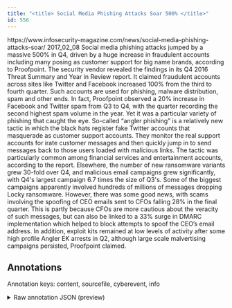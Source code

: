 ```yaml
---
title: "<title> Social Media Phishing Attacks Soar 500% </title>"
id: 556
---
```


<title> Social Media Phishing Attacks Soar 500% </title>
<source> https://www.infosecurity-magazine.com/news/social-media-phishing-attacks-soar/ </source>
<date> 2017_02_08 </date>
<text>
Social media phishing attacks jumped by a massive 500% in Q4, driven by a huge increase in fraudulent accounts including many posing as customer support for big name brands, according to Proofpoint.
The security vendor revealed the findings in its Q4 2016 Threat Summary and Year in Review report.
It claimed fraudulent accounts across sites like Twitter and Facebook increased 100% from the third to fourth quarter.
Such accounts are used for phishing, malware distribution, spam and other ends. In fact, Proofpoint observed a 20% increase in Facebook and Twitter spam from Q3 to Q4, with the quarter recording the second highest spam volume in the year.
Yet it was a particular variety of phishing that caught the eye.
So-called “angler phishing” is a relatively new tactic in which the black hats register fake Twitter accounts that masquerade as customer support accounts.
They monitor the real support accounts for irate customer messages and then quickly jump in to send messages back to those users loaded with malicious links.
The tactic was particularly common among financial services and entertainment accounts, according to the report.
Elsewhere, the number of new ransomware variants grew 30-fold over Q4, and malicious email campaigns grew significantly, with Q4's largest campaign 6.7 times the size of Q3's.
Some of the biggest campaigns apparently involved hundreds of millions of messages dropping Locky ransomware.
However, there was some good news, with scams involving the spoofing of CEO emails sent to CFOs falling 28% in the final quarter.
This is partly because CFOs are more cautious about the veracity of such messages, but can also be linked to a 33% surge in DMARC implementation which helped to block attempts to spoof the CEO’s email address.
In addition, exploit kits remained at low levels of activity after some high profile Angler EK arrests in Q2, although large scale malvertising campaigns persisted, Proofpoint claimed.
</text>



## Annotations

Annotation keys: content, sourcefile, cyberevent, info

<details>
<summary>Raw annotation JSON (preview)</summary>

```json
{
  "content": "Social media phishing attacks jumped by a massive 500% in Q4, driven by a huge increase in fraudulent accounts including many posing as customer support for big name brands, according to Proofpoint. The security vendor revealed the findings in its Q4 2016 Threat Summary and Year in Review report. It claimed fraudulent accounts across sites like Twitter and Facebook increased 100% from the third to fourth quarter. Such accounts are used for phishing, malware distribution, spam and other ends. In fact, Proofpoint observed a 20% increase in Facebook and Twitter spam from Q3 to Q4, with the quarter recording the second highest spam volume in the year. Yet it was a particular variety of phishing that caught the eye. So-called \u201cangler phishing\u201d is a relatively new tactic in which the black hats register fake Twitter accounts that masquerade as customer support accounts. They monitor the real support accounts for irate customer messages and then quickly jump in to send messages back to those users loaded with malicious links. The tactic was particularly common among financial services and entertainment accounts, according to the report. Elsewhere, the number of new ransomware variants grew 30-fold over Q4, and malicious email campaigns grew significantly, with Q4's largest campaign 6.7 times the size of Q3's. Some of the biggest campaigns apparently involved hundreds of millions of messages dropping Locky ransomware. However, there was some good news, with scams involving the spoofing of CEO emails sent to CFOs falling 28% in the final quarter. This is partly because CFOs are more cautious about the veracity of such messages, but can also be linked to a 33% surge in DMARC implementation which helped to block attempts to spoof the CEO\u2019s email address. In addition, exploit kits remained at low levels of activity after some high profile Angler EK arrests in Q2, although large scale malvertising campaigns persisted, Proofpoint claimed.",
  "sourcefile": "556.txt",
  "cyberevent": {
    "hopper": [
      {
        "index": 0,
        "events": [
          {
            "index": "E8",
            "type": "Attack",
            "realis": "Generic",
            "nugget": {
              "startOffset": 1743,
              "index": "T21",
              "endOffset": 1748,
              "text": "spoof"
            },
            "argument": [
              {
                "index": "T22",
                "external_reference": {
                  "wikidataid": "Q484876"
                },
                "endOffset": 1756,
                "role": {
                  "type": "Trusted-Entity"
                },
                "text": "CEO",
                "startOffset": 1753,
                "type": "Person"
              },
              {
                "index": "T23",
                "text": "email address",
                "endOffset": 1772,
                "role": {
                  "type": "Trusted-Entity"
                },
                "startOffset": 1759,
                "type": "PII"
              }
            ],
            "subtype": "Phishing"
          }
        ]
      },
      {
        "index": 1,
        "events": [
          {
            "index": "E2",
            "type": "Attack",
            "realis": "Generic",
            "nugget": {
              "startOffset": 126,
              "index": "T2",
              "endOffset": 135,
              "text": "posing as"
            },
            "argument": [
              {
                "index": "T3",
                "text": "big name brands",
                "endOffset": 172,
                "role": {
                  "type": "Trusted-Entity"
                },
                "startOffset": 157,
                "type": "Organization"
              },
              {
                "index": "T4",
                "text": "customer support",
                "endOffset": 152,
                "role": {
                  "type": "Attacker"
   
```
</details>
